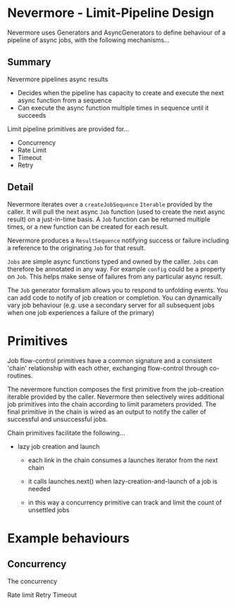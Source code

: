 # Nevermore - Limit-Pipeline Design

Nevermore uses Generators and AsyncGenerators to define behaviour of a pipeline
of async jobs, with the following mechanisms...

## Summary

Nevermore pipelines async results

- Decides when the pipeline has capacity to create and execute the next async
  function from a sequence
- Can execute the async function multiple times in sequence until it succeeds

Limit pipeline primitives are provided for...

- Concurrency
- Rate Limit
- Timeout
- Retry

## Detail

Nevermore iterates over a `createJobSequence` `Iterable` provided by the caller.
It will pull the next async `Job` function (used to create the next async
result) on a just-in-time basis. A `Job` function can be returned multiple
times, or a new function can be created for each result.

Nevermore produces a `ResultSequence` notifying success or failure including a
reference to the originating `Job` for that result.

`Jobs` are simple async functions typed and owned by the caller. `Jobs` can
therefore be annotated in any way. For example `config` could be a property on
`Job`. This helps make sense of failures from any particular async result.

The `Job` generator formalism allows you to respond to unfolding events. You can
add code to notify of job creation or completion. You can dynamically vary job
behaviour (e.g. use a secondary server for all subsequent jobs when one job
experiences a failure of the primary)

# Primitives

Job flow-control primitives have a common signature and a consistent 'chain'
relationship with each other, exchanging flow-control through co-routines.

The nevermore function composes the first primitive from the job-creation
iterable provided by the caller. Nevermore then selectively wires additional job
primitives into the chain according to limit parameters provided. The final
primitive in the chain is wired as an output to notify the caller of successful
and unsuccessful jobs.

Chain primitives facilitate the following...

- lazy job creation and launch

  - each link in the chain consumes a launches iterator from the next chain
  - it calls launches.next() when lazy-creation-and-launch of a job is needed

  - in this way a concurrency primitive can track and limit the count of
    unsettled jobs

# Example behaviours

## Concurrency

The concurrency

Rate limit Retry Timeout
